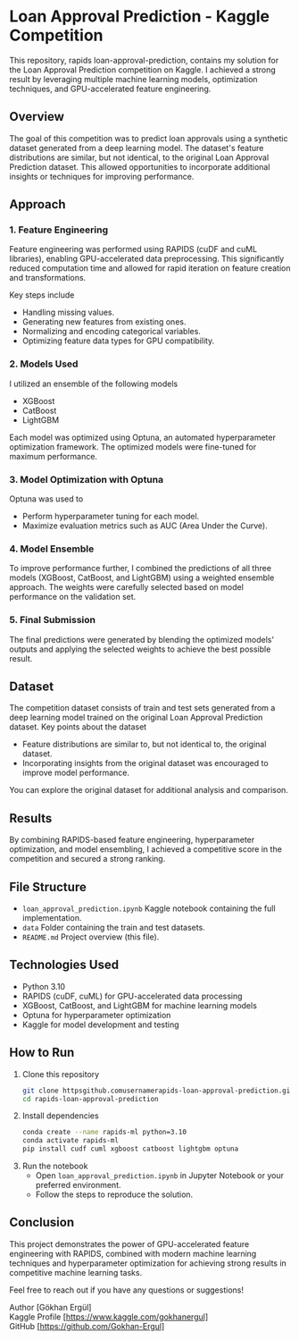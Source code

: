# Loan Approval Prediction - Kaggle Competition

This repository, rapids loan-approval-prediction, contains my solution for the Loan Approval Prediction competition on Kaggle. I achieved a strong result by leveraging multiple machine learning models, optimization techniques, and GPU-accelerated feature engineering.

## Overview
The goal of this competition was to predict loan approvals using a synthetic dataset generated from a deep learning model. The dataset's feature distributions are similar, but not identical, to the original Loan Approval Prediction dataset. This allowed opportunities to incorporate additional insights or techniques for improving performance.

## Approach
### 1. Feature Engineering
Feature engineering was performed using RAPIDS (cuDF and cuML libraries), enabling GPU-accelerated data preprocessing. This significantly reduced computation time and allowed for rapid iteration on feature creation and transformations.

Key steps include
- Handling missing values.
- Generating new features from existing ones.
- Normalizing and encoding categorical variables.
- Optimizing feature data types for GPU compatibility.

### 2. Models Used
I utilized an ensemble of the following models
- XGBoost
- CatBoost
- LightGBM

Each model was optimized using Optuna, an automated hyperparameter optimization framework. The optimized models were fine-tuned for maximum performance.

### 3. Model Optimization with Optuna
Optuna was used to
- Perform hyperparameter tuning for each model.
- Maximize evaluation metrics such as AUC (Area Under the Curve).

### 4. Model Ensemble
To improve performance further, I combined the predictions of all three models (XGBoost, CatBoost, and LightGBM) using a weighted ensemble approach. The weights were carefully selected based on model performance on the validation set.

### 5. Final Submission
The final predictions were generated by blending the optimized models' outputs and applying the selected weights to achieve the best possible result.

## Dataset
The competition dataset consists of train and test sets generated from a deep learning model trained on the original Loan Approval Prediction dataset. Key points about the dataset
- Feature distributions are similar to, but not identical to, the original dataset.
- Incorporating insights from the original dataset was encouraged to improve model performance.

You can explore the original dataset for additional analysis and comparison.

## Results
By combining RAPIDS-based feature engineering, hyperparameter optimization, and model ensembling, I achieved a competitive score in the competition and secured a strong ranking.

## File Structure
- `loan_approval_prediction.ipynb` Kaggle notebook containing the full implementation.
- `data` Folder containing the train and test datasets.
- `README.md` Project overview (this file).

## Technologies Used
- Python 3.10
- RAPIDS (cuDF, cuML) for GPU-accelerated data processing
- XGBoost, CatBoost, and LightGBM for machine learning models
- Optuna for hyperparameter optimization
- Kaggle for model development and testing

## How to Run
1. Clone this repository
   ```bash
   git clone httpsgithub.comusernamerapids-loan-approval-prediction.git
   cd rapids-loan-approval-prediction
   ```
2. Install dependencies
   ```bash
   conda create --name rapids-ml python=3.10
   conda activate rapids-ml
   pip install cudf cuml xgboost catboost lightgbm optuna
   ```
3. Run the notebook
   - Open `loan_approval_prediction.ipynb` in Jupyter Notebook or your preferred environment.
   - Follow the steps to reproduce the solution.

## Conclusion
This project demonstrates the power of GPU-accelerated feature engineering with RAPIDS, combined with modern machine learning techniques and hyperparameter optimization for achieving strong results in competitive machine learning tasks.

Feel free to reach out if you have any questions or suggestions!

Author [Gökhan Ergül]  
Kaggle Profile [https://www.kaggle.com/gokhanergul]  
GitHub [https://github.com/Gokhan-Ergul]

